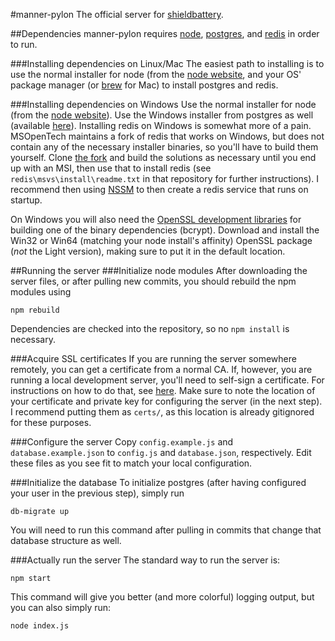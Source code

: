 #manner-pylon
The official server for [shieldbattery](https://github.com/tec27/shieldbattery).

##Dependencies
manner-pylon requires [node](http://nodejs.org), [postgres](http://postgresql.org), and [redis](http://redis.io) in order to run.

###Installing dependencies on Linux/Mac
The easiest path to installing is to use the normal installer for node (from the [node website](http://nodejs.org), and your OS' package manager (or [brew](http://brew.sh/) for Mac) to install postgres and redis.

###Installing dependencies on Windows
Use the normal installer for node (from the [node website](http://nodejs.org)). Use the Windows installer from postgres as well (available [here](http://www.postgresql.org/download/windows/)). Installing redis on Windows is somewhat more of a pain. MSOpenTech maintains a fork of redis that works on Windows, but does not contain any of the necessary installer binaries, so you'll have to build them yourself. Clone [the fork](https://github.com/MSOpenTech/redis) and build the solutions as necessary until you end up with an MSI, then use that to install redis (see `redis\msvs\install\readme.txt` in that repository for further instructions). I recommend then using [NSSM](http://nssm.cc) to then create a redis service that runs on startup.

On Windows you will also need the [OpenSSL development libraries](http://slproweb.com/products/Win32OpenSSL.html) for building one of the binary dependencies (bcrypt). Download and install the Win32 or Win64 (matching your node install's affinity) OpenSSL package (*not* the Light version), making sure to put it in the default location.

##Running the server
###Initialize node modules
After downloading the server files, or after pulling new commits, you should rebuild the npm modules using
```
npm rebuild
```
Dependencies are checked into the repository, so no `npm install` is necessary.

###Acquire SSL certificates
If you are running the server somewhere remotely, you can get a certificate from a normal CA. If, however, you are running a local development server, you'll need to self-sign a certificate. For instructions on how to do that, see [here](http://stackoverflow.com/a/10176685/1050849). Make sure to note the location of your certificate and private key for configuring the server (in the next step). I recommend putting them as `certs/`, as this location is already gitignored for these purposes.

###Configure the server
Copy `config.example.js` and `database.example.json` to `config.js` and `database.json`, respectively. Edit these files as you see fit to match your local configuration.

###Initialize the database
To initialize postgres (after having configured your user in the previous step), simply run
```
db-migrate up
```
You will need to run this command after pulling in commits that change that database structure as well.

###Actually run the server
The standard way to run the server is:
```
npm start
```
This command will give you better (and more colorful) logging output, but you can also simply run:
```
node index.js
```

